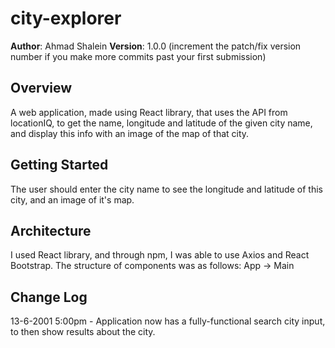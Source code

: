 # city-explorer

**Author**: Ahmad Shalein
**Version**: 1.0.0 (increment the patch/fix version number if you make more commits past your first submission)

## Overview
A web application, made using React library, that uses the API from locationIQ, to get the name, longitude and latitude of the given city name, and display this info with an image of the map of that city.

## Getting Started
The user should enter the city name to see the longitude and latitude of this city, and an image of it's map.

## Architecture
I used React library, and through npm, I was able to use Axios and React Bootstrap. The structure of components was as follows: App -> Main

## Change Log
13-6-2001 5:00pm - Application now has a fully-functional search city input, to then show results about the city.
